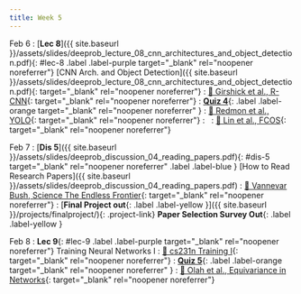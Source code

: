 ```yaml
---
title: Week 5
---
```


Feb 6
: [**Lec 8**]({{ site.baseurl }}/assets/slides/deeprob_lecture_08_cnn_architectures_and_object_detection.pdf){: #lec-8 .label .label-purple target="_blank" rel="noopener noreferrer"} [CNN Arch. and Object Detection]({{ site.baseurl }}/assets/slides/deeprob_lecture_08_cnn_architectures_and_object_detection.pdf){: target="_blank" rel="noopener noreferrer"}
  : [📖 Girshick et al., R-CNN](https://arxiv.org/abs/1311.2524){: target="_blank" rel="noopener noreferrer"}
: [**Quiz 4**](https://www.gradescope.com/courses/704549/){: .label .label-orange target="_blank" rel="noopener noreferrer" }
  : [📖 Redmon et al., YOLO](https://arxiv.org/abs/1506.02640){: target="_blank" rel="noopener noreferrer"}
: &nbsp;
  : [📖 Lin et al., FCOS](https://arxiv.org/abs/1708.02002){: target="_blank" rel="noopener noreferrer"}




Feb 7
: [**Dis 5**]({{ site.baseurl }}/assets/slides/deeprob_discussion_04_reading_papers.pdf){: #dis-5 target="_blank" rel="noopener noreferrer" .label .label-blue } [How to Read Research Papers]({{ site.baseurl }}/assets/slides/deeprob_discussion_04_reading_papers.pdf)
  : [📖 Vannevar Bush, Science The Endless Frontier](https://www.nsf.gov/od/lpa/nsf50/vbush1945.htm){: target="_blank" rel="noopener noreferrer"}
: [**Final Project out**{: .label .label-yellow }]({{ site.baseurl }}/projects/finalproject/){: .project-link} **Paper Selection Survey Out**{: .label .label-yellow }



Feb 8
: **Lec 9**{: #lec-9 .label .label-purple target="_blank" rel="noopener noreferrer"} Training Neural Networks I
  : [📖 cs231n Training I](https://cs231n.github.io/neural-networks-2/){: target="_blank" rel="noopener noreferrer"}
: [**Quiz 5**](https://www.gradescope.com/courses/704549/){: .label .label-orange target="_blank" rel="noopener noreferrer" } 
  : [📖 Olah et al., Equivariance in Networks](https://distill.pub/2020/circuits/equivariance/){: target="_blank" rel="noopener noreferrer"}


